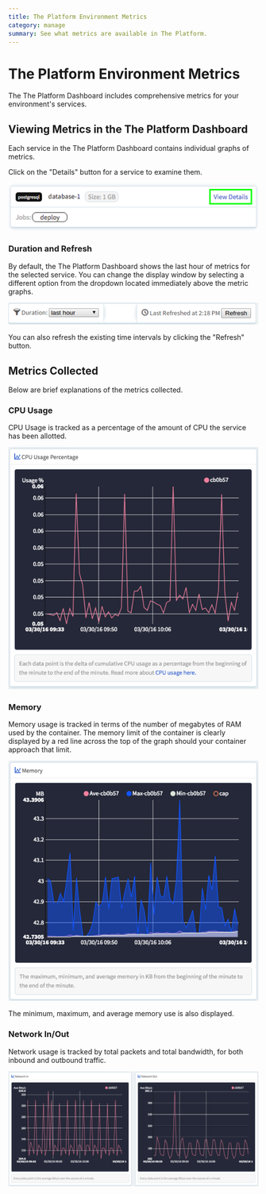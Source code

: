 ```yaml
---
title: The Platform Environment Metrics
category: manage
summary: See what metrics are available in The Platform.
---
```


# The Platform Environment Metrics
The The Platform Dashboard includes comprehensive metrics for your environment's services.

## Viewing Metrics in the The Platform Dashboard

Each service in the The Platform Dashboard contains individual graphs of metrics.

Click on the "Details" button for a service to examine them.

![view](images/view_details.png)

### Duration and Refresh
By default, the The Platform Dashboard shows the last hour of metrics for the selected service. You can change the display window by selecting a different option from the dropdown located immediately above the metric graphs.

![duration](images/metrics_duration.png)

You can also refresh the existing time intervals by clicking the "Refresh" button.

## Metrics Collected
Below are brief explanations of the metrics collected.

### CPU Usage
CPU Usage is tracked as a percentage of the amount of CPU the service has been allotted.

![cpu](images/metrics_cpu.png)

### Memory
Memory usage is tracked in terms of the number of megabytes of RAM used by the container. The memory limit of the container is clearly displayed by a red line across the top of the graph should your container approach that limit.

![memory](images/metrics_memory.png)

The minimum, maximum, and average memory use is also displayed.

### Network In/Out

Network usage is tracked by total packets and total bandwidth, for both inbound and outbound traffic.

![network](images/metrics_network.png)
